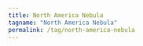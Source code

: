 ```yaml
---
title: North America Nebula
tagname: "North America Nebula"
permalink: /tag/north-america-nebula
---
```

